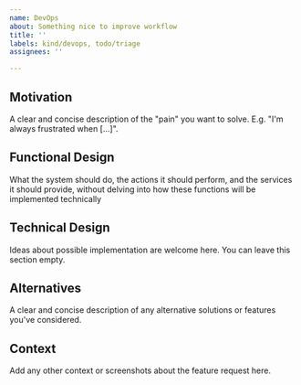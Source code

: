 ```yaml
---
name: DevOps
about: Something nice to improve workflow
title: ''
labels: kind/devops, todo/triage
assignees: ''

---
```


## Motivation

A clear and concise description of the "pain" you want to solve. E.g. "I'm always frustrated when [...]".

## Functional Design

What the system should do, the actions it should perform, and the services it should provide, without delving into how these functions will be implemented technically

## Technical Design

Ideas about possible implementation are welcome here. You can leave this section empty.

## Alternatives

A clear and concise description of any alternative solutions or features you've considered.

## Context

Add any other context or screenshots about the feature request here.